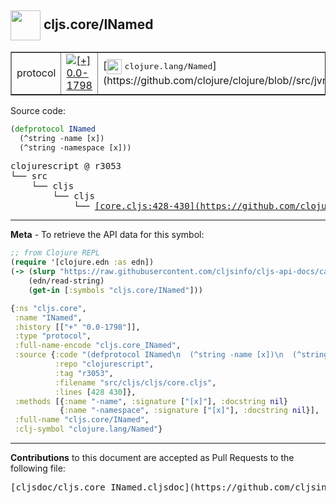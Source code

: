 ## <img width="48px" valign="middle" src="http://i.imgur.com/Hi20huC.png"> cljs.core/INamed

 <table border="1">
<tr>

<td>protocol</td>
<td><a href="https://github.com/cljsinfo/cljs-api-docs/tree/0.0-1798"><img valign="middle" alt="[+] 0.0-1798" src="https://img.shields.io/badge/+-0.0--1798-lightgrey.svg"></a> </td>
<td>
[<img height="24px" valign="middle" src="http://i.imgur.com/1GjPKvB.png"> <samp>clojure.lang/Named</samp>](https://github.com/clojure/clojure/blob//src/jvm/clojure/lang/Named.java)
</td>
</tr>
</table>






Source code:

```clj
(defprotocol INamed
  (^string -name [x])
  (^string -namespace [x]))
```

 <pre>
clojurescript @ r3053
└── src
    └── cljs
        └── cljs
            └── <ins>[core.cljs:428-430](https://github.com/clojure/clojurescript/blob/r3053/src/cljs/cljs/core.cljs#L428-L430)</ins>
</pre>


---

__Meta__ - To retrieve the API data for this symbol:

```clj
;; from Clojure REPL
(require '[clojure.edn :as edn])
(-> (slurp "https://raw.githubusercontent.com/cljsinfo/cljs-api-docs/catalog/cljs-api.edn")
    (edn/read-string)
    (get-in [:symbols "cljs.core/INamed"]))
```

```clj
{:ns "cljs.core",
 :name "INamed",
 :history [["+" "0.0-1798"]],
 :type "protocol",
 :full-name-encode "cljs.core_INamed",
 :source {:code "(defprotocol INamed\n  (^string -name [x])\n  (^string -namespace [x]))",
          :repo "clojurescript",
          :tag "r3053",
          :filename "src/cljs/cljs/core.cljs",
          :lines [428 430]},
 :methods [{:name "-name", :signature ["[x]"], :docstring nil}
           {:name "-namespace", :signature ["[x]"], :docstring nil}],
 :full-name "cljs.core/INamed",
 :clj-symbol "clojure.lang/Named"}

```

---

__Contributions__ to this document are accepted as Pull Requests to the following file:

 <pre>
[cljsdoc/cljs.core_INamed.cljsdoc](https://github.com/cljsinfo/cljs-api-docs/blob/master/cljsdoc/cljs.core_INamed.cljsdoc)
</pre>

